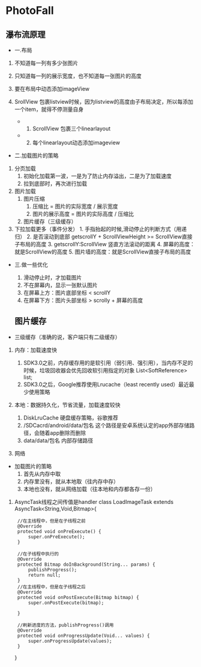 # PhotoFall

## 瀑布流原理

* 一.布局
1. 不知道每一列有多少张图片
2. 只知道每一列的展示宽度，也不知道每一张图片的高度
3. 要在布局中动态添加imageView
4. SrollView 包裹listview时候，因为listview的高度由子布局决定，所以每添加一个item，就得不停测量自身

	* 1. ScrollView 包裹三个linearlayout
	* 2. 每个linearlayout动态添加imageview
* 二.加载图片的策略

1. 分页加载
	1. 初始化加载第一波，一是为了防止内存溢出，二是为了加载速度
	2. 拉到底部时，再次进行加载
2. 图片加载
	1. 图片压缩
		1. 压缩比 = 图片的实际宽度 / 展示宽度
		2. 图片的展示高度 = 图片的实际高度 / 压缩比
	2. 图片缓存（三级缓存）
  3. 下拉加载更多（事件分发）
	1. 手指抬起的时候,滑动停止的判断方式（用递归）
	2. 是否滚动到底部
	    getscrollY + ScrollViewHeight >= ScrollView直接子布局的高度
	3. getscrollY:ScrollView 竖直方法滚动的距离
	4. 屏幕的高度：就是ScrollView的高度
	5. 图片墙的高度：就是ScrollView直接子布局的高度
	
* 三.做一些优化
  1. 滑动停止时，才加载图片
  2. 不在屏幕内，显示一张默认图片
	1. 在屏幕上方：图片底部坐标 < scrollY
	2. 在屏幕下方：图片头部坐标 > scrolly + 屏幕的高度
	
	## 图片缓存
* 三级缓存（准确的说，客户端只有二级缓存）
1. 内存：加载速度快
	1. SDK3.0之前，内存缓存用的是软引用（弱引用、强引用），当内存不足的时候，垃圾回收器会优先回收软引用指定的对象
	List<SoftReference<Bitmap>> list;
	2. SDK3.0之后，Google推荐使用Lrucache（least recently used）最近最少使用策略
	
2. 本地：数据持久化，节省流量，加载速度较快
	1. DiskLruCache 硬盘缓存策略，谷歌推荐 
	2. /SDCacrd/android/data/包名 这个路径是安卓系统认定的app外部存储路径，会随着app删除而删除
	3. data/data/包名 内部存储路径
	
3. 网络

* 加载图片的策略
	1. 首先从内存中取
	2. 内存里没有，就从本地取（往内存中存）
	3. 本地也没有，就从网络加载（往本地和内存都各存一份）


1. AsyncTask线程之间传值是handler
class LoadImageTask extends AsyncTask<String,Void,Bitmap>{

        //在主线程中，但是在子线程之前
        @Override
        protected void onPreExecute() {
            super.onPreExecute();
        }

        //在子线程中执行的
        @Override
        protected Bitmap doInBackground(String... params) {
            publishProgress();
            return null;
        }
        //在主线程中，但是在子线程之后
        @Override
        protected void onPostExecute(Bitmap bitmap) {
            super.onPostExecute(bitmap);
            
        }
        
        //刷新进度的方法，publishProgress()调用
        @Override
        protected void onProgressUpdate(Void... values) {
            super.onProgressUpdate(values);
        }
    }
